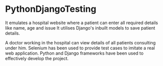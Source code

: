 # PythonDjangoTesting
It emulates a hospital website where a patient can enter all required details like name, age and issue 
It utilises Django's inbuilt models to save patient details.  

A doctor working in the hospital can view details of all patients consulting under him. 
Selenium has been used to provide test cases to imitate a real web application. 
Python and Django frameworks have been used to effectively develop the project.
